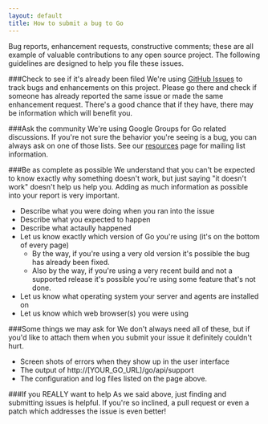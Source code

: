```yaml
---
layout: default
title: How to submit a bug to Go
---
```


Bug reports, enhancement requests, constructive comments; these are all example of valuable
contributions to any open source project. The following guidelines are designed to help you
file these issues.

###Check to see if it's already been filed
We're using [GitHub Issues](https://github.com/GoCD/GoCD/issues) to track bugs and enhancements on this project. Please go there
and check if someone has already reported the same issue or made the same enhancement request. There's a
good chance that if they have, there may be information which will benefit you.

###Ask the community
We're using Google Groups for Go related discussions. If you're not sure the behavior you're seeing is a 
bug, you can always ask on one of those lists. See our [resources](/community/) page for mailing list information.

###Be as complete as possible
We understand that you can't be expected to know exactly why something doesn't work, but just
saying "it doesn't work" doesn't help us help you. Adding as much information as possible into
your report is very important.

+ Describe what you were doing when you ran into the issue
+ Describe what you expected to happen
+ Describe what actaully happened
+ Let us know exactly which version of Go you're using (it's on the bottom of every page)
  + By the way, if you're using a very old version it's possible the bug has already been fixed.
  + Also by the way, if you're using a very recent build and not a supported release it's possible you're using some feature that's not done.
+ Let us know what operating system your server and agents are installed on
+ Let us know which web browser(s) you were using
		
###Some things we may ask for
We don't always need all of these, but if you'd like to attach them when you submit your issue
it definitely couldn't hurt.

+ Screen shots of errors when they show up in the user interface
+ The output of http://[YOUR\_GO\_URL]/go/api/support
+ The configuration and log files listed on the page above.
		
###If you REALLY want to help
As we said above, just finding and submitting issues is helpful. If you're so inclined, a pull request
or even a patch which addresses the issue is even better!
